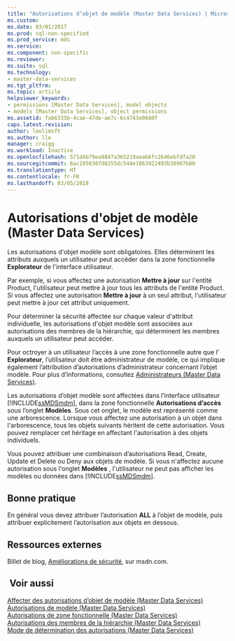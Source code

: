 ```yaml
---
title: "Autorisations d’objet de modèle (Master Data Services) | Microsoft Docs"
ms.custom: 
ms.date: 03/01/2017
ms.prod: sql-non-specified
ms.prod_service: mds
ms.service: 
ms.component: non-specific
ms.reviewer: 
ms.suite: sql
ms.technology:
- master-data-services
ms.tgt_pltfrm: 
ms.topic: article
helpviewer_keywords:
- permissions [Master Data Services], model objects
- models [Master Data Services], object permissions
ms.assetid: fab6335b-4cae-47de-ae7c-6c4743e0680f
caps.latest.revision: 
author: leolimsft
ms.author: lle
manager: craigg
ms.workload: Inactive
ms.openlocfilehash: 571d4b79ea8847a365219aeab6fc2646ebfdfa20
ms.sourcegitcommit: 6ac1956307d8255dc544e1063922493b30907b80
ms.translationtype: HT
ms.contentlocale: fr-FR
ms.lasthandoff: 03/05/2018
---
```

# <a name="model-object-permissions-master-data-services"></a>Autorisations d'objet de modèle (Master Data Services)
  Les autorisations d'objet modèle sont obligatoires. Elles déterminent les attributs auxquels un utilisateur peut accéder dans la zone fonctionnelle **Explorateur** de l'interface utilisateur.  
  
 Par exemple, si vous affectez une autorisation **Mettre à jour** sur l'entité Product, l'utilisateur peut mettre à jour tous les attributs de l'entité Product. Si vous affectez une autorisation **Mettre à jour** à un seul attribut, l'utilisateur peut mettre à jour cet attribut uniquement.  
  
 Pour déterminer la sécurité affectée sur chaque valeur d'attribut individuelle, les autorisations d'objet modèle sont associées aux autorisations des membres de la hiérarchie, qui déterminent les membres auxquels un utilisateur peut accéder.  
  
 Pour octroyer à un utilisateur l’accès à une zone fonctionnelle autre que l’ **Explorateur**, l’utilisateur doit être administrateur de modèle, ce qui implique également l’attribution d’autorisations d’administrateur concernant l’objet modèle. Pour plus d’informations, consultez [Administrateurs &#40;Master Data Services&#41;](../master-data-services/administrators-master-data-services.md).  
  
 Les autorisations d’objet modèle sont affectées dans l’interface utilisateur [!INCLUDE[ssMDSmdm](../includes/ssmdsmdm-md.md)], dans la zone fonctionnelle **Autorisations d’accès** sous l’onglet **Modèles**. Sous cet onglet, le modèle est représenté comme une arborescence. Lorsque vous affectez une autorisation à un objet dans l'arborescence, tous les objets suivants héritent de cette autorisation. Vous pouvez remplacer cet héritage en affectant l'autorisation à des objets individuels.  
  
 Vous pouvez attribuer une combinaison d’autorisations Read, Create, Update et Delete ou Deny aux objets de modèle. Si vous n'affectez aucune autorisation sous l'onglet **Modèles** , l'utilisateur ne peut pas afficher les modèles ou données dans [!INCLUDE[ssMDSmdm](../includes/ssmdsmdm-md.md)].  
  
## <a name="best-practice"></a>Bonne pratique  
 En général vous devez attribuer l’autorisation **ALL** à l’objet de modèle, puis attribuer explicitement l’autorisation aux objets en dessous.  
  
## <a name="external-resources"></a>Ressources externes  
 Billet de blog, [Améliorations de sécurité](http://go.microsoft.com/fwlink/p/?LinkId=615376), sur msdn.com.  
  
## <a name="see-also"></a> Voir aussi  
 [Affecter des autorisations d’objet de modèle &#40;Master Data Services&#41;](../master-data-services/assign-model-object-permissions-master-data-services.md)   
 [Autorisations de modèle &#40;Master Data Services&#41;](../master-data-services/model-permissions-master-data-services.md)   
 [Autorisations de zone fonctionnelle &#40;Master Data Services&#41;](../master-data-services/functional-area-permissions-master-data-services.md)   
 [Autorisations des membres de la hiérarchie &#40;Master Data Services&#41;](../master-data-services/hierarchy-member-permissions-master-data-services.md)   
 [Mode de détermination des autorisations &#40;Master Data Services&#41;](../master-data-services/how-permissions-are-determined-master-data-services.md)  
  
  
